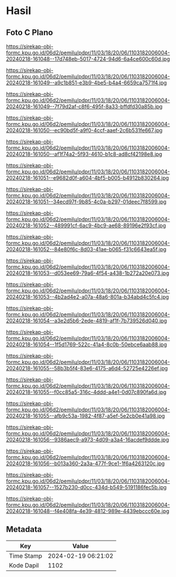 # Hasil

## Foto C Plano

https://sirekap-obj-formc.kpu.go.id/06d2/pemilu/pdpr/11/03/18/20/06/1103182006004-20240218-161048--17d748eb-5017-4724-94d6-6a4ce600c60d.jpg

https://sirekap-obj-formc.kpu.go.id/06d2/pemilu/pdpr/11/03/18/20/06/1103182006004-20240218-161049--a9c1b851-e3b9-4be5-b4a4-6659ca7571f4.jpg

https://sirekap-obj-formc.kpu.go.id/06d2/pemilu/pdpr/11/03/18/20/06/1103182006004-20240218-161049--7f79d2af-c8f6-495f-8a33-bffdfd30a85b.jpg

https://sirekap-obj-formc.kpu.go.id/06d2/pemilu/pdpr/11/03/18/20/06/1103182006004-20240218-161050--ec90bd5f-a9f0-4ccf-aaef-2c6b531fe667.jpg

https://sirekap-obj-formc.kpu.go.id/06d2/pemilu/pdpr/11/03/18/20/06/1103182006004-20240218-161050--af1f74a2-5f93-4610-b1c8-ad8cf42198e8.jpg

https://sirekap-obj-formc.kpu.go.id/06d2/pemilu/pdpr/11/03/18/20/06/1103182006004-20240218-161051--e9682d0f-a604-4bf5-b005-b4912b830264.jpg

https://sirekap-obj-formc.kpu.go.id/06d2/pemilu/pdpr/11/03/18/20/06/1103182006004-20240218-161051--34ecd97f-9b85-4c0a-b297-01deec7f8599.jpg

https://sirekap-obj-formc.kpu.go.id/06d2/pemilu/pdpr/11/03/18/20/06/1103182006004-20240218-161052--489991cf-6ac9-4bc9-ae68-89196e2f93cf.jpg

https://sirekap-obj-formc.kpu.go.id/06d2/pemilu/pdpr/11/03/18/20/06/1103182006004-20240218-161052--84e80f6c-8d03-41ae-b065-f31c6643ea5f.jpg

https://sirekap-obj-formc.kpu.go.id/06d2/pemilu/pdpr/11/03/18/20/06/1103182006004-20240218-161053--d053ee69-79a6-4f54-a438-1b272a20e073.jpg

https://sirekap-obj-formc.kpu.go.id/06d2/pemilu/pdpr/11/03/18/20/06/1103182006004-20240218-161053--4b2ad4e2-a07a-48a6-801a-b34abd4c5fc4.jpg

https://sirekap-obj-formc.kpu.go.id/06d2/pemilu/pdpr/11/03/18/20/06/1103182006004-20240218-161054--a3e2d5b6-2ede-4819-af1f-7b739526d040.jpg

https://sirekap-obj-formc.kpu.go.id/06d2/pemilu/pdpr/11/03/18/20/06/1103182006004-20240218-161054--1f5d1769-522c-41a4-8c0b-50ebce6aab88.jpg

https://sirekap-obj-formc.kpu.go.id/06d2/pemilu/pdpr/11/03/18/20/06/1103182006004-20240218-161055--58b3b5f4-83e6-4175-a6d4-52725e4226ef.jpg

https://sirekap-obj-formc.kpu.go.id/06d2/pemilu/pdpr/11/03/18/20/06/1103182006004-20240218-161055--f0cc85a5-316c-4ddd-a4e1-0d07c890fa6d.jpg

https://sirekap-obj-formc.kpu.go.id/06d2/pemilu/pdpr/11/03/18/20/06/1103182006004-20240218-161055--afb9c53a-1982-4f87-a5ef-5e2cb0e41a98.jpg

https://sirekap-obj-formc.kpu.go.id/06d2/pemilu/pdpr/11/03/18/20/06/1103182006004-20240218-161056--9386aec9-a973-4d09-a3a4-16acdef9ddde.jpg

https://sirekap-obj-formc.kpu.go.id/06d2/pemilu/pdpr/11/03/18/20/06/1103182006004-20240218-161056--b013a360-2a3a-477f-9ce1-1f6a4263120c.jpg

https://sirekap-obj-formc.kpu.go.id/06d2/pemilu/pdpr/11/03/18/20/06/1103182006004-20240218-161057--1527b230-d0cc-434d-b549-5191186fec5b.jpg

https://sirekap-obj-formc.kpu.go.id/06d2/pemilu/pdpr/11/03/18/20/06/1103182006004-20240218-161048--f4e408fa-4e39-4812-989e-4439ebccc60e.jpg


## Metadata

| Key        | Value               |
| ---------- | ------------------- |
| Time Stamp | 2024-02-19 06:21:02 |
| Kode Dapil | 1102                |




